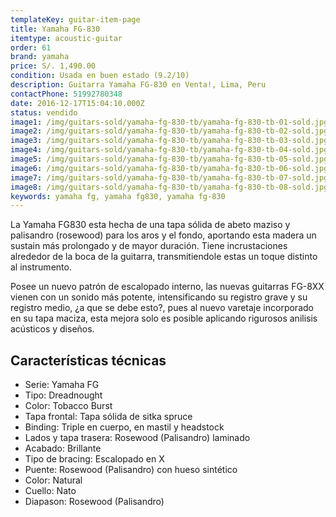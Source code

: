 ```yaml
---
templateKey: guitar-item-page
title: Yamaha FG-830
itemtype: acoustic-guitar
order: 61
brand: yamaha
price: S/. 1,490.00
condition: Usada en buen estado (9.2/10)
description: Guitarra Yamaha FG-830 en Venta!, Lima, Peru
contactPhone: 51992780348
date: 2016-12-17T15:04:10.000Z
status: vendido
image1: /img/guitars-sold/yamaha-fg-830-tb/yamaha-fg-830-tb-01-sold.jpg
image2: /img/guitars-sold/yamaha-fg-830-tb/yamaha-fg-830-tb-02-sold.jpg
image3: /img/guitars-sold/yamaha-fg-830-tb/yamaha-fg-830-tb-03-sold.jpg
image4: /img/guitars-sold/yamaha-fg-830-tb/yamaha-fg-830-tb-04-sold.jpg
image5: /img/guitars-sold/yamaha-fg-830-tb/yamaha-fg-830-tb-05-sold.jpg
image6: /img/guitars-sold/yamaha-fg-830-tb/yamaha-fg-830-tb-06-sold.jpg
image7: /img/guitars-sold/yamaha-fg-830-tb/yamaha-fg-830-tb-07-sold.jpg
image8: /img/guitars-sold/yamaha-fg-830-tb/yamaha-fg-830-tb-08-sold.jpg
keywords: yamaha fg, yamaha fg830, yamaha fg-830
---
```

La Yamaha FG830 esta hecha de una tapa sólida de abeto maziso y palisandro (rosewood) para los aros y el fondo, aportando esta madera un sustain más prolongado y de mayor duración. Tiene incrustaciones alrededor de la boca de la guitarra, transmitiendole estas un toque distinto al instrumento. 

Posee un nuevo patrón de escalopado interno, las nuevas guitarras FG-8XX vienen con un sonido más potente, intensificando su registro grave y su registro medio, ¿a que se debe esto?, pues al nuevo varetaje incorporado en su tapa maciza, esta mejora solo es posible aplicando rigurosos anilisis acústicos y diseños.

## Características técnicas

* Serie: Yamaha FG
* Tipo: Dreadnought
* Color: Tobacco Burst
* Tapa frontal: Tapa sólida de sitka spruce
* Binding: Triple en cuerpo, en mastil y headstock
* Lados y tapa trasera: Rosewood (Palisandro) laminado
* Acabado: Brillante
* Tipo de bracing: Escalopado en X
* Puente: Rosewood (Palisandro)  con hueso sintético
* Color: Natural
* Cuello: Nato
* Diapason: Rosewood (Palisandro) 
